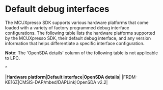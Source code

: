 # Default debug interfaces

The MCUXpresso SDK supports various hardware platforms that come loaded with a variety of factory programmed debug interface configurations. The following table lists the hardware platforms supported by the MCUXpresso SDK, their default debug interface, and any version information that helps differentiate a specific interface configuration.

**Note:** The 'OpenSDA details' column of the following table is not applicable to LPC.

^

|**Hardware platform**|**Default interface**|**OpenSDA details**|
|FRDM-KE16Z|CMSIS-DAP/mbed/DAPLink|OpenSDA v2.2|

